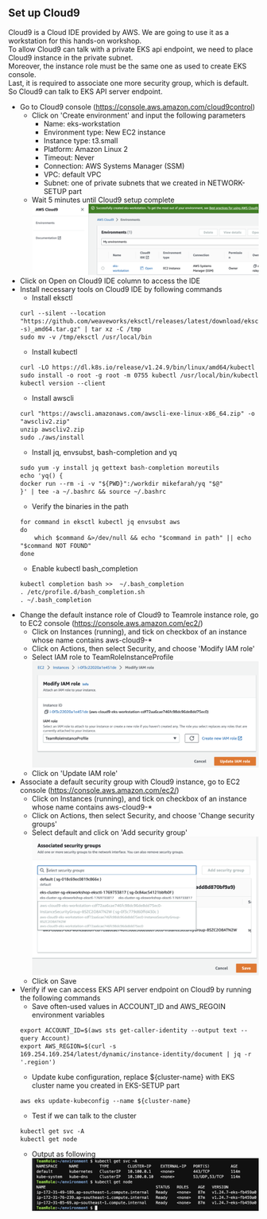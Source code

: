 ## Set up Cloud9
Cloud9 is a Cloud IDE provided by AWS. We are going to use it as a workstation for this hands-on workshop.  
To allow Cloud9 can talk with a private EKS api endpoint, we need to place Cloud9 instance in the private subnet.  
Moreover, the instance role must be the same one as used to create EKS console.  
Last, it is required to associate one more security group, which is default. So Cloud9 can talk to EKS API server endpoint.  
* Go to Cloud9 console (https://console.aws.amazon.com/cloud9control)
    * Click on 'Create environment' and input the following parameters
        * Name: eks-workstation
        * Environment type: New EC2 instance
        * Instance type: t3.small
        * Platform: Amazon Linux 2
        * Timeout: Never
        * Connection: AWS Systems Manager (SSM)
        * VPC: default VPC
        * Subnet: one of private subnets that we created in NETWORK-SETUP part
    * Wait 5 minutes until Cloud9 setup complete
    ![pics](/pics/cloud9-successful.png)  
* Click on Open on Cloud9 IDE column to access the IDE
* Install necessary tools on Cloud9 IDE by following commands
    * Install eksctl
    ```
    curl --silent --location "https://github.com/weaveworks/eksctl/releases/latest/download/eksctl_$(uname -s)_amd64.tar.gz" | tar xz -C /tmp
    sudo mv -v /tmp/eksctl /usr/local/bin
    ```
    * Install kubectl
    ```
    curl -LO https://dl.k8s.io/release/v1.24.9/bin/linux/amd64/kubectl
    sudo install -o root -g root -m 0755 kubectl /usr/local/bin/kubectl
    kubectl version --client
    ```
    * Install awscli
    ```
    curl "https://awscli.amazonaws.com/awscli-exe-linux-x86_64.zip" -o "awscliv2.zip"
    unzip awscliv2.zip
    sudo ./aws/install
    ```
    * Install jq, envsubst, bash-completion and yq
    ```
    sudo yum -y install jq gettext bash-completion moreutils
    echo 'yq() {
    docker run --rm -i -v "${PWD}":/workdir mikefarah/yq "$@"
    }' | tee -a ~/.bashrc && source ~/.bashrc
    ```
    * Verify the binaries in the path
    ```
    for command in eksctl kubectl jq envsubst aws
    do
        which $command &>/dev/null && echo "$command in path" || echo "$command NOT FOUND"
    done
    ```
    * Enable kubectl bash_completion
    ```
    kubectl completion bash >>  ~/.bash_completion
    . /etc/profile.d/bash_completion.sh
    . ~/.bash_completion
    ```
* Change the default instance role of Cloud9 to Teamrole instance role, go to EC2 console (https://console.aws.amazon.com/ec2/)
    * Click on Instances (running), and tick on checkbox of an instance whose name contains aws-cloud9-*
    * Click on Actions, then select Security, and choose 'Modify IAM role'
    * Select IAM role to TeamRoleInstanceProfile  
    ![pics](/pics/cloud9-iamrole.png)  
    * Click on 'Update IAM role'
* Associate a default security group with Cloud9 instance, go to EC2 console (https://console.aws.amazon.com/ec2/)
    * Click on Instances (running), and tick on checkbox of an instance whose name contains aws-cloud9-*
    * Click on Actions, then select Security, and choose 'Change security groups'
    * Select default and click on 'Add security group'
    ![pics](/pics/cloud9-sg.png)  
    * Click on Save
* Verify if we can access EKS API server endpoint on Cloud9 by running the following commands
    * Save often-used values in ACCOUNT_ID and AWS_REGOIN environment variables
    ```
    export ACCOUNT_ID=$(aws sts get-caller-identity --output text --query Account)
    export AWS_REGION=$(curl -s 169.254.169.254/latest/dynamic/instance-identity/document | jq -r '.region')
    ```
    * Update kube configuration, replace ${cluster-name} with EKS cluster name you created in EKS-SETUP part
    ```
    aws eks update-kubeconfig --name ${cluster-name}
    ```
    * Test if we can talk to the cluster
    ```
    kubectl get svc -A
    kubectl get node
    ```
    * Output as following
    ![pics](/pics/kubectl-svc-node.png)